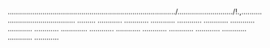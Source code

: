 ................................................................................../.........................../!.,........................................... .........
............
............
............
............
............
............
............
............
.............
............
............
............
............
............
............
............
............


